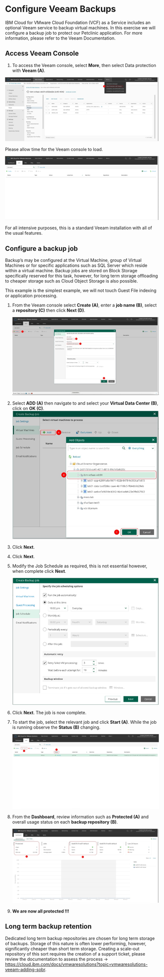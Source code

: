 # Configure Veeam Backups

IBM Cloud for VMware Cloud Foundation (VCF) as a Service includes an optional Veeam service to backup virtual machines. In this exercise we will configure a backup job to protect our Petclinic application. 
For more information, please refer to the Veeam Documentation.

## Access Veeam Console
1.	To access the Veeam console, select **More**,  then select Data protection with **Veeam (A)**.

   ![](images/60-veeam-console.jpg ':size=200%') 

Please allow time for the Veeam console to load.

   ![](images/60-veeam-console-2.png ':size=200%') 

For all intensive purposes, this is a standard Veeam installation with all of the usual features.

## Configure a backup job
Backup’s may be configured at the Virtual Machine, group of Virtual Machines or for specific applications such as SQL Server which reside within a virtual machine. Backup jobs are stored on Block Storage specifically reserved for this task, however, for long term storage offloading to cheaper storage such as Cloud Object Storage is also possible.

This example is the simplest example, we will not touch Guest File indexing or application processing.

1.	From the Veeam console select **Create (A)**, enter a **job name (B)**, select a **repository (C)** then click **Next (D)**.
 
    ![](images/60-veeam-backup-job.jpg ':size=200%') 
2.	Select **ADD (A)** then navigate to and select your **Virtual Data Center (B)**, click on **OK (C)**.
    ![](images/60-veeam-backup-job-2.jpg ':size=200%') 
3.	Click **Next**.
4.	Click **Next**.
5.	Modify the Job Schedule as required, this is not essential however, when complete click **Next**.

    ![](images/60-veeam-backup-job-3.png ':size=200%') 

6.	Click **Next**. The job is now complete. 

7.	To start the job, select the relevant job and click **Start (A)**. While the job is running observe the **Status (B)** changing.

     ![](images/60-veeam-backup-job-4.jpg ':size=200%') 
 
8.	From the **Dashboard**, review information such as **Protected (A)** and overall usage status on each **backup repository (B)**.
 
     ![](images/60-veeam-backup-job-console.jpg ':size=200%') 

9. **We are now all protected !!!**

## Long term backup retention
Dedicated long term backup repositories are chosen for long term storage of backups. Storage of this nature is often lower performing, however, significantly cheaper than short term storage. 
Creating a scale-out repository of this sort requires the creation of a support ticket, please review the documentation to assess the process -> https://cloud.ibm.com/docs/vmwaresolutions?topic=vmwaresolutions-veeam-adding-sobr.

